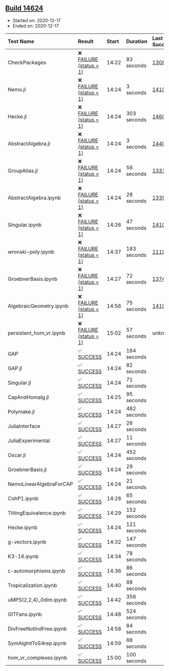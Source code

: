 ## [Build 14624](https://oscarci.mathematik.uni-kl.de/job/oscar/14624/)

* Started on: 2020-12-17
* Ended on: 2020-12-17

| Test Name    | Result | Start | Duration | Last Success | First Failure |
|:-------------|:-------|:------|:---------|:-------------|:--------------|
| CheckPackages | ❌ [FAILURE (status = 1)](https://oscarci.mathematik.uni-kl.de/job/oscar/14624/artifact/logs/build-14624/CheckPackages.log) | 14:22 | 83 seconds | [13085](https://oscarci.mathematik.uni-kl.de/job/oscar/13085/) | [13086](https://oscarci.mathematik.uni-kl.de/job/oscar/13086/) |
| Nemo.jl | ❌ [FAILURE (status = 1)](https://oscarci.mathematik.uni-kl.de/job/oscar/14624/artifact/logs/build-14624/Nemo.jl.log) | 14:24 | 3 seconds | [14101](https://oscarci.mathematik.uni-kl.de/job/oscar/14101/) | [14102](https://oscarci.mathematik.uni-kl.de/job/oscar/14102/) |
| Hecke.jl | ❌ [FAILURE (status = 1)](https://oscarci.mathematik.uni-kl.de/job/oscar/14624/artifact/logs/build-14624/Hecke.jl.log) | 14:24 | 303 seconds | [14608](https://oscarci.mathematik.uni-kl.de/job/oscar/14608/) | [14609](https://oscarci.mathematik.uni-kl.de/job/oscar/14609/) |
| AbstractAlgebra.jl | ❌ [FAILURE (status = 1)](https://oscarci.mathematik.uni-kl.de/job/oscar/14624/artifact/logs/build-14624/AbstractAlgebra.jl.log) | 14:24 | 3 seconds | [14405](https://oscarci.mathematik.uni-kl.de/job/oscar/14405/) | [14406](https://oscarci.mathematik.uni-kl.de/job/oscar/14406/) |
| GroupAtlas.jl | ❌ [FAILURE (status = 1)](https://oscarci.mathematik.uni-kl.de/job/oscar/14624/artifact/logs/build-14624/GroupAtlas.jl.log) | 14:24 | 58 seconds | [13311](https://oscarci.mathematik.uni-kl.de/job/oscar/13311/) | [13312](https://oscarci.mathematik.uni-kl.de/job/oscar/13312/) |
| AbstractAlgebra.ipynb | ❌ [FAILURE (status = 1)](https://oscarci.mathematik.uni-kl.de/job/oscar/14624/artifact/logs/build-14624/AbstractAlgebra.ipynb.log) | 14:24 | 28 seconds | [13355](https://oscarci.mathematik.uni-kl.de/job/oscar/13355/) | [13356](https://oscarci.mathematik.uni-kl.de/job/oscar/13356/) |
| Singular.ipynb | ❌ [FAILURE (status = 1)](https://oscarci.mathematik.uni-kl.de/job/oscar/14624/artifact/logs/build-14624/Singular.ipynb.log) | 14:26 | 47 seconds | [14101](https://oscarci.mathematik.uni-kl.de/job/oscar/14101/) | [14102](https://oscarci.mathematik.uni-kl.de/job/oscar/14102/) |
| wronski-poly.ipynb | ❌ [FAILURE (status = 1)](https://oscarci.mathematik.uni-kl.de/job/oscar/14624/artifact/logs/build-14624/wronski-poly.ipynb.log) | 14:37 | 183 seconds | [11192](https://oscarci.mathematik.uni-kl.de/job/oscar/11192/) | [11193](https://oscarci.mathematik.uni-kl.de/job/oscar/11193/) |
| GroebnerBasis.ipynb | ❌ [FAILURE (status = 1)](https://oscarci.mathematik.uni-kl.de/job/oscar/14624/artifact/logs/build-14624/GroebnerBasis.ipynb.log) | 14:27 | 72 seconds | [13748](https://oscarci.mathematik.uni-kl.de/job/oscar/13748/) | [13749](https://oscarci.mathematik.uni-kl.de/job/oscar/13749/) |
| AlgebraicGeometry.ipynb | ❌ [FAILURE (status = 1)](https://oscarci.mathematik.uni-kl.de/job/oscar/14624/artifact/logs/build-14624/AlgebraicGeometry.ipynb.log) | 14:56 | 75 seconds | [14101](https://oscarci.mathematik.uni-kl.de/job/oscar/14101/) | [14102](https://oscarci.mathematik.uni-kl.de/job/oscar/14102/) |
| persistent_hom_vr.ipynb | ❌ [FAILURE (status = 1)](https://oscarci.mathematik.uni-kl.de/job/oscar/14624/artifact/logs/build-14624/persistent_hom_vr.ipynb.log) | 15:02 | 57 seconds | unknown | unknown |
| GAP | ✅ [SUCCESS](https://oscarci.mathematik.uni-kl.de/job/oscar/14624/artifact/logs/build-14624/GAP.log) | 14:24 | 164 seconds |  |  |
| GAP.jl | ✅ [SUCCESS](https://oscarci.mathematik.uni-kl.de/job/oscar/14624/artifact/logs/build-14624/GAP.jl.log) | 14:24 | 82 seconds |  |  |
| Singular.jl | ✅ [SUCCESS](https://oscarci.mathematik.uni-kl.de/job/oscar/14624/artifact/logs/build-14624/Singular.jl.log) | 14:24 | 71 seconds |  |  |
| CapAndHomalg.jl | ✅ [SUCCESS](https://oscarci.mathematik.uni-kl.de/job/oscar/14624/artifact/logs/build-14624/CapAndHomalg.jl.log) | 14:25 | 95 seconds |  |  |
| Polymake.jl | ✅ [SUCCESS](https://oscarci.mathematik.uni-kl.de/job/oscar/14624/artifact/logs/build-14624/Polymake.jl.log) | 14:24 | 482 seconds |  |  |
| JuliaInterface | ✅ [SUCCESS](https://oscarci.mathematik.uni-kl.de/job/oscar/14624/artifact/logs/build-14624/JuliaInterface.log) | 14:27 | 26 seconds |  |  |
| JuliaExperimental | ✅ [SUCCESS](https://oscarci.mathematik.uni-kl.de/job/oscar/14624/artifact/logs/build-14624/JuliaExperimental.log) | 14:27 | 11 seconds |  |  |
| Oscar.jl | ✅ [SUCCESS](https://oscarci.mathematik.uni-kl.de/job/oscar/14624/artifact/logs/build-14624/Oscar.jl.log) | 14:24 | 452 seconds |  |  |
| GroebnerBasis.jl | ✅ [SUCCESS](https://oscarci.mathematik.uni-kl.de/job/oscar/14624/artifact/logs/build-14624/GroebnerBasis.jl.log) | 14:24 | 29 seconds |  |  |
| NemoLinearAlgebraForCAP | ✅ [SUCCESS](https://oscarci.mathematik.uni-kl.de/job/oscar/14624/artifact/logs/build-14624/NemoLinearAlgebraForCAP.log) | 14:24 | 21 seconds |  |  |
| CohP1.ipynb | ✅ [SUCCESS](https://oscarci.mathematik.uni-kl.de/job/oscar/14624/artifact/logs/build-14624/CohP1.ipynb.log) | 14:28 | 65 seconds |  |  |
| TiltingEquivalence.ipynb | ✅ [SUCCESS](https://oscarci.mathematik.uni-kl.de/job/oscar/14624/artifact/logs/build-14624/TiltingEquivalence.ipynb.log) | 14:29 | 152 seconds |  |  |
| Hecke.ipynb | ✅ [SUCCESS](https://oscarci.mathematik.uni-kl.de/job/oscar/14624/artifact/logs/build-14624/Hecke.ipynb.log) | 14:24 | 121 seconds |  |  |
| g-vectors.ipynb | ✅ [SUCCESS](https://oscarci.mathematik.uni-kl.de/job/oscar/14624/artifact/logs/build-14624/g-vectors.ipynb.log) | 14:32 | 147 seconds |  |  |
| K3-16.ipynb | ✅ [SUCCESS](https://oscarci.mathematik.uni-kl.de/job/oscar/14624/artifact/logs/build-14624/K3-16.ipynb.log) | 14:34 | 78 seconds |  |  |
| c-automorphisms.ipynb | ✅ [SUCCESS](https://oscarci.mathematik.uni-kl.de/job/oscar/14624/artifact/logs/build-14624/c-automorphisms.ipynb.log) | 14:36 | 86 seconds |  |  |
| Tropicalization.ipynb | ✅ [SUCCESS](https://oscarci.mathematik.uni-kl.de/job/oscar/14624/artifact/logs/build-14624/Tropicalization.ipynb.log) | 14:40 | 88 seconds |  |  |
| uMPS(2,2,4)_0dim.ipynb | ✅ [SUCCESS](https://oscarci.mathematik.uni-kl.de/job/oscar/14624/artifact/logs/build-14624/uMPS-2-2-4-_0dim.ipynb.log) | 14:42 | 356 seconds |  |  |
| GITFans.ipynb | ✅ [SUCCESS](https://oscarci.mathematik.uni-kl.de/job/oscar/14624/artifact/logs/build-14624/GITFans.ipynb.log) | 14:48 | 524 seconds |  |  |
| DivFreeNotIndFree.ipynb | ✅ [SUCCESS](https://oscarci.mathematik.uni-kl.de/job/oscar/14624/artifact/logs/build-14624/DivFreeNotIndFree.ipynb.log) | 14:58 | 84 seconds |  |  |
| SymAlgIntToS4rep.ipynb | ✅ [SUCCESS](https://oscarci.mathematik.uni-kl.de/job/oscar/14624/artifact/logs/build-14624/SymAlgIntToS4rep.ipynb.log) | 14:59 | 66 seconds |  |  |
| hom_vr_complexes.ipynb | ✅ [SUCCESS](https://oscarci.mathematik.uni-kl.de/job/oscar/14624/artifact/logs/build-14624/hom_vr_complexes.ipynb.log) | 15:00 | 100 seconds |  |  |
